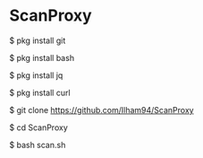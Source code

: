 # ScanProxy


$ pkg install git  


$ pkg install bash 


$ pkg install jq 


$ pkg install curl 


$ git clone https://github.com/Ilham94/ScanProxy


$ cd ScanProxy


$ bash scan.sh 

